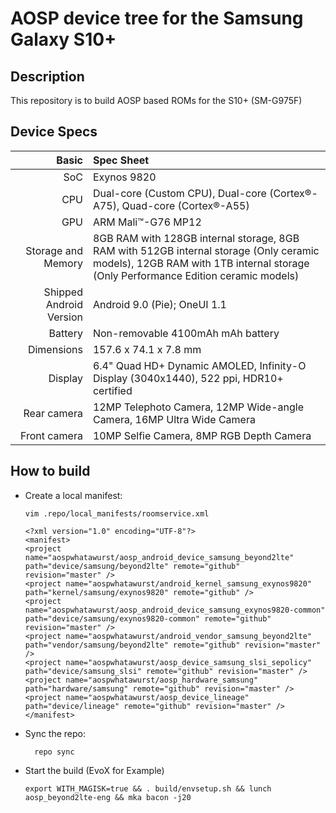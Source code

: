 # AOSP device tree for the Samsung Galaxy S10+

Description
-----------

This repository is to build AOSP based ROMs for the S10+ (SM-G975F)


Device Specs
-----------
 
 Basic   | Spec Sheet
 -------:|:-------------------------
 SoC     | Exynos 9820
 CPU     | Dual-core (Custom CPU), Dual-core (Cortex®-A75), Quad-core (Cortex®-A55)
 GPU     | ARM Mali™-G76 MP12
 Storage and Memory  | 8GB RAM with 128GB internal storage, 8GB RAM with 512GB internal storage (Only ceramic models), 12GB RAM with 1TB internal storage (Only Performance Edition ceramic models)
 Shipped Android Version | Android 9.0 (Pie); OneUI 1.1
 Battery | Non-removable 4100mAh mAh battery
 Dimensions | 157.6 x 74.1 x 7.8 mm
 Display | 6.4" Quad HD+ Dynamic AMOLED, Infinity-O Display (3040x1440), 522 ppi, HDR10+ certified
 Rear camera  | 12MP Telephoto Camera, 12MP Wide-angle Camera, 16MP Ultra Wide Camera
 Front camera  | 10MP Selfie Camera, 8MP RGB Depth Camera


How to build 
----------------------

* Create a local manifest:

      vim .repo/local_manifests/roomservice.xml

      <?xml version="1.0" encoding="UTF-8"?>
      <manifest>
      <project name="aospwhatawurst/aosp_android_device_samsung_beyond2lte" path="device/samsung/beyond2lte" remote="github"    revision="master" />
      <project name="aospwhatawurst/android_kernel_samsung_exynos9820" path="kernel/samsung/exynos9820" remote="github" />
      <project name="aospwhatawurst/aosp_android_device_samsung_exynos9820-common" path="device/samsung/exynos9820-common" remote="github" revision="master" />
      <project name="aospwhatawurst/android_vendor_samsung_beyond2lte" path="vendor/samsung/beyond2lte" remote="github" revision="master" />
      <project name="aospwhatawurst/aosp_device_samsung_slsi_sepolicy" path="device/samsung_slsi" remote="github" revision="master" />
      <project name="aospwhatawurst/aosp_hardware_samsung" path="hardware/samsung" remote="github" revision="master" />
      <project name="aospwhatawurst/aosp_device_lineage" path="device/lineage" remote="github" revision="master" />       
      </manifest>

* Sync the repo:

        repo sync

* Start the build (EvoX for Example)

      export WITH_MAGISK=true && . build/envsetup.sh && lunch aosp_beyond2lte-eng && mka bacon -j20

